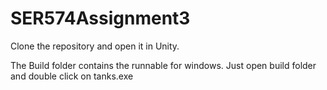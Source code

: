 # SER574Assignment3

Clone the repository and open it in Unity.

The Build folder contains the runnable for windows. Just open build folder and double click on tanks.exe
